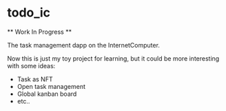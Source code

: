 # todo_ic

** Work In Progress **

The task management dapp on the InternetComputer.

Now this is just my toy project for learning, but it could be more interesting with some ideas:
- Task as NFT
- Open task management 
- Global kanban board
- etc..
